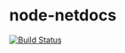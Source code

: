 node-netdocs
============
[![Build Status](https://travis-ci.org/woodedlawn/node-netdocs.png)](https://travis-ci.org/woodedlawn/node-netdocs)